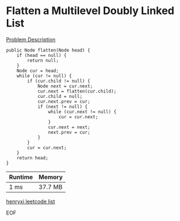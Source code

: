 # Flatten a Multilevel Doubly Linked List
[Problem Description](https://leetcode.com/problems/flatten-a-multilevel-doubly-linked-list/)

```
public Node flatten(Node head) {
    if (head == null) {
        return null;
    }
    Node cur = head;
    while (cur != null) {
        if (cur.child != null) {
            Node next = cur.next;
            cur.next = flatten(cur.child);
            cur.child = null;
            cur.next.prev = cur;
            if (next != null) {
                while (cur.next != null) {
                    cur = cur.next;
                }
                cur.next = next;
                next.prev = cur;
            }
        }
        cur = cur.next;
    }
    return head;
}
```

| Runtime       | Memory     | 
| :------------- | :---------- |
| 1 ms | 37.7 MB	   |


[henryxi leetcode list](http://www.henryxi.com/leetcode)

EOF